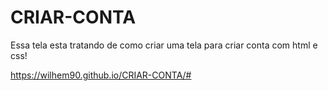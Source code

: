 # CRIAR-CONTA
 Essa tela esta tratando de como criar uma tela para criar conta com html e css!
 
 https://wilhem90.github.io/CRIAR-CONTA/#
